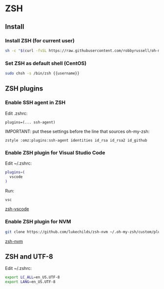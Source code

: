 # ZSH

## Install

### Install ZSH (for current user)

```bash
sh -c "$(curl -fsSL https://raw.githubusercontent.com/robbyrussell/oh-my-zsh/master/tools/install.sh)"
```

### Set ZSH as default shell (CentOS)

```bash
sudo chsh -s /bin/zsh {{username}}
```

## ZSH plugins

### Enable SSH agent in ZSH

Edit .zshrc:

```text
plugins=(... ssh-agent)
```

IMPORTANT: put these settings before the line that sources oh-my-zsh:

```text
zstyle :omz:plugins:ssh-agent identities id_rsa id_rsa2 id_github
```

### Enable ZSH plugin for Visual Studio Code

Edit ~/.zshrc:

```bash
plugins=(
  vscode
)
```

Run:

```bash
vsc
```

[zsh-vscode](https://github.com/robbyrussell/oh-my-zsh/tree/master/plugins/vscode)

### Enable ZSH plugin for NVM

```bash
git clone https://github.com/lukechilds/zsh-nvm ~/.oh-my-zsh/custom/plugins/zsh-nvm
```

[zsh-nvm](https://github.com/lukechilds/zsh-nvm)

## ZSH and UTF-8

Edit ~/.zshrc:

```bash
export LC_ALL=en_US.UTF-8
export LANG=en_US.UTF-8
```
